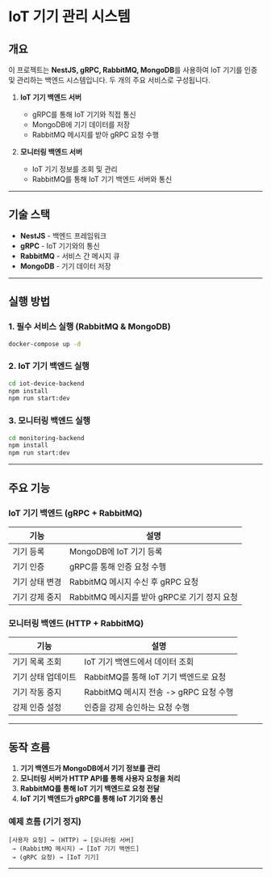 # IoT 기기 관리 시스템

## 개요

이 프로젝트는 **NestJS, gRPC, RabbitMQ, MongoDB**를 사용하여 IoT 기기를 인증 및 관리하는 백엔드 시스템입니다.
두 개의 주요 서비스로 구성됩니다.

1. **IoT 기기 백엔드 서버**

   - gRPC를 통해 IoT 기기와 직접 통신
   - MongoDB에 기기 데이터를 저장
   - RabbitMQ 메시지를 받아 gRPC 요청 수행

2. **모니터링 백엔드 서버**
   - IoT 기기 정보를 조회 및 관리
   - RabbitMQ를 통해 IoT 기기 백엔드 서버와 통신

---

## 기술 스택

- **NestJS** - 백엔드 프레임워크
- **gRPC** - IoT 기기와의 통신
- **RabbitMQ** - 서비스 간 메시지 큐
- **MongoDB** - 기기 데이터 저장

---

## 실행 방법

### 1. 필수 서비스 실행 (RabbitMQ & MongoDB)

```bash
docker-compose up -d
```

### 2. IoT 기기 백엔드 실행

```bash
cd iot-device-backend
npm install
npm run start:dev
```

### 3. 모니터링 백엔드 실행

```bash
cd monitoring-backend
npm install
npm run start:dev
```

---

## 주요 기능

### IoT 기기 백엔드 (gRPC + RabbitMQ)

| 기능           | 설명                                         |
| -------------- | -------------------------------------------- |
| 기기 등록      | MongoDB에 IoT 기기 등록                      |
| 기기 인증      | gRPC를 통해 인증 요청 수행                   |
| 기기 상태 변경 | RabbitMQ 메시지 수신 후 gRPC 요청            |
| 기기 강제 중지 | RabbitMQ 메시지를 받아 gRPC로 기기 정지 요청 |

### 모니터링 백엔드 (HTTP + RabbitMQ)

| 기능               | 설명                                   |
| ------------------ | -------------------------------------- |
| 기기 목록 조회     | IoT 기기 백엔드에서 데이터 조회        |
| 기기 상태 업데이트 | RabbitMQ를 통해 IoT 기기 백엔드로 요청 |
| 기기 작동 중지     | RabbitMQ 메시지 전송 -> gRPC 요청 수행 |
| 강제 인증 설정     | 인증을 강제 승인하는 요청 수행         |

---

## 동작 흐름

1. **기기 백엔드가 MongoDB에서 기기 정보를 관리**
2. **모니터링 서버가 HTTP API를 통해 사용자 요청을 처리**
3. **RabbitMQ를 통해 IoT 기기 백엔드로 요청 전달**
4. **IoT 기기 백엔드가 gRPC를 통해 IoT 기기와 통신**

### 예제 흐름 (기기 정지)

```
[사용자 요청] → (HTTP) → [모니터링 서버]
 → (RabbitMQ 메시지) → [IoT 기기 백엔드]
 → (gRPC 요청) → [IoT 기기]
```

---

